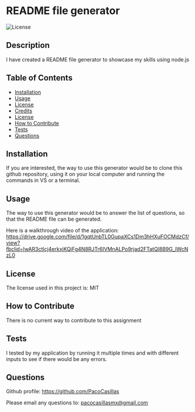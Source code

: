 # README file generator

![License](https://img.shields.io/badge/license-MIT%20License-lightblue.svg)

## Description

I have created a README file generator to showcase my skills using node.js

## Table of Contents

- [Installation](#installation)
- [Usage](#usage)
- [License](#license)
- [Credits](#credits)
- [License](#license)
- [How to Contribute](#how-to-contribute)
- [Tests](#tests)
- [Questions](#questions)

## Installation

If you are interested, the way to use this generator would be to clone this github repository, using it on your local computer and running the commands in VS or a terminal. 

## Usage

The way to use this generator would be to answer the list of questions, so that the README file can be generated. 

Here is a walkthrough video of the application: https://drive.google.com/file/d/1gqtUnbTL0GupaXCs1Dm3hHXuFOCMdzCf/view?fbclid=IwAR3ctlcj4erkxiKQjFg4N8RJTr6IVMnALPo9rjad2FTatQl8B9G_IWcNzL0

## License

The license used in this project is: MIT

## How to Contribute

There is no current way to contribute to this assignment

## Tests

I tested by my application by running it multiple times and with different inputs to see if there would be any errors.

## Questions

Github profile: https://github.com/PacoCasillas

Please email any questions to: pacocasillasmx@gmail.com
